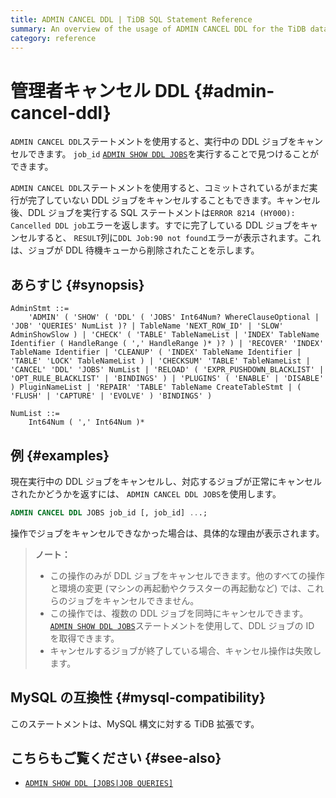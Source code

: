 ```yaml
---
title: ADMIN CANCEL DDL | TiDB SQL Statement Reference
summary: An overview of the usage of ADMIN CANCEL DDL for the TiDB database.
category: reference
---
```


# 管理者キャンセル DDL {#admin-cancel-ddl}

`ADMIN CANCEL DDL`ステートメントを使用すると、実行中の DDL ジョブをキャンセルできます。 `job_id` [`ADMIN SHOW DDL JOBS`](/sql-statements/sql-statement-admin-show-ddl.md)を実行することで見つけることができます。

`ADMIN CANCEL DDL`ステートメントを使用すると、コミットされているがまだ実行が完了していない DDL ジョブをキャンセルすることもできます。キャンセル後、DDL ジョブを実行する SQL ステートメントは`ERROR 8214 (HY000): Cancelled DDL job`エラーを返します。すでに完了している DDL ジョブをキャンセルすると、 `RESULT`列に`DDL Job:90 not found`エラーが表示されます。これは、ジョブが DDL 待機キューから削除されたことを示します。

## あらすじ {#synopsis}

```ebnf+diagram
AdminStmt ::=
    'ADMIN' ( 'SHOW' ( 'DDL' ( 'JOBS' Int64Num? WhereClauseOptional | 'JOB' 'QUERIES' NumList )? | TableName 'NEXT_ROW_ID' | 'SLOW' AdminShowSlow ) | 'CHECK' ( 'TABLE' TableNameList | 'INDEX' TableName Identifier ( HandleRange ( ',' HandleRange )* )? ) | 'RECOVER' 'INDEX' TableName Identifier | 'CLEANUP' ( 'INDEX' TableName Identifier | 'TABLE' 'LOCK' TableNameList ) | 'CHECKSUM' 'TABLE' TableNameList | 'CANCEL' 'DDL' 'JOBS' NumList | 'RELOAD' ( 'EXPR_PUSHDOWN_BLACKLIST' | 'OPT_RULE_BLACKLIST' | 'BINDINGS' ) | 'PLUGINS' ( 'ENABLE' | 'DISABLE' ) PluginNameList | 'REPAIR' 'TABLE' TableName CreateTableStmt | ( 'FLUSH' | 'CAPTURE' | 'EVOLVE' ) 'BINDINGS' )

NumList ::=
    Int64Num ( ',' Int64Num )*
```

## 例 {#examples}

現在実行中の DDL ジョブをキャンセルし、対応するジョブが正常にキャンセルされたかどうかを返すには、 `ADMIN CANCEL DDL JOBS`を使用します。


```sql
ADMIN CANCEL DDL JOBS job_id [, job_id] ...;
```

操作でジョブをキャンセルできなかった場合は、具体的な理由が表示されます。

> **ノート：**
>
> -   この操作のみが DDL ジョブをキャンセルできます。他のすべての操作と環境の変更 (マシンの再起動やクラスターの再起動など) では、これらのジョブをキャンセルできません。
> -   この操作では、複数の DDL ジョブを同時にキャンセルできます。 [`ADMIN SHOW DDL JOBS`](/sql-statements/sql-statement-admin-show-ddl.md)ステートメントを使用して、DDL ジョブの ID を取得できます。
> -   キャンセルするジョブが終了している場合、キャンセル操作は失敗します。

## MySQL の互換性 {#mysql-compatibility}

このステートメントは、MySQL 構文に対する TiDB 拡張です。

## こちらもご覧ください {#see-also}

-   [`ADMIN SHOW DDL [JOBS|JOB QUERIES]`](/sql-statements/sql-statement-admin-show-ddl.md)
